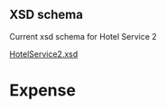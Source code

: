 
## XSD schema


Current xsd schema for Hotel Service 2

[HotelService2.xsd](./images/HotelService2.xsd)

# Expense